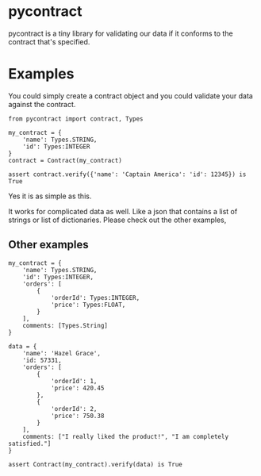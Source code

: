 # pycontract

pycontract is a tiny library for validating our data if it conforms to the contract that's specified.

# Examples

You could simply create a contract object and you could validate your data against the contract.
```
from pycontract import contract, Types

my_contract = {
    'name': Types.STRING,
    'id': Types:INTEGER
}
contract = Contract(my_contract)

assert contract.verify({'name': 'Captain America': 'id': 12345}) is True
```
Yes it is as simple as this.

It works for complicated data as well. Like a json that contains a list of strings or list of dictionaries. Please check out the other examples,

## Other examples

```
my_contract = {
    'name': Types.STRING,
    'id': Types:INTEGER,
    'orders': [
        {
            'orderId': Types:INTEGER,
            'price': Types:FLOAT,
        }
    ],
    comments: [Types.String]
}

data = {
    'name': 'Hazel Grace',
    'id: 57331,
    'orders': [
        {
            'orderId': 1,
            'price': 420.45
        },
        {
            'orderId': 2,
            'price': 750.38
        }
    ],
    comments: ["I really liked the product!", "I am completely satisfied."]
}

assert Contract(my_contract).verify(data) is True
```